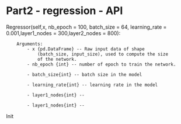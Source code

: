 # Part2 - regression - API
Regressor(self,x, nb_epoch = 100, batch_size = 64, learning_rate = 0.001,layer1_nodes = 300,layer2_nodes = 800):  

        Arguments:
            - x {pd.DataFrame} -- Raw input data of shape 
                (batch_size, input_size), used to compute the size 
                of the network.
            - nb_epoch {int} -- number of epoch to train the network.

            - batch_size{int} -- batch size in the model

            - learning_rate{int} -- learning rate in the model

            - layer1_nodes{int} --

            - layer1_nodes{int} -- 


Init
